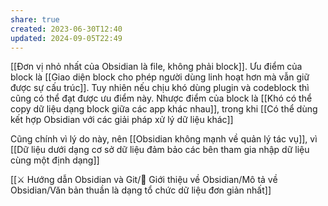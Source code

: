 ```yaml
---
share: true
created: 2023-06-30T12:40
updated: 2024-09-05T22:49
---
```

[[Đơn vị nhỏ nhất của Obsidian là file, không phải block]]. Ưu điểm của block là [[Giao diện block cho phép người dùng linh hoạt hơn mà vẫn giữ được sự cấu trúc]]. Tuy nhiên nếu chịu khó dùng plugin và codeblock thì cũng có thể đạt được ưu điểm này. Nhược điểm của block là [[Khó có thể copy dữ liệu dạng block giữa các app khác nhau]], trong khi [[Có thể dùng kết hợp Obsidian với các giải pháp xử lý dữ liệu khác]]

Cũng chính vì lý do này, nên [[Obsidian không mạnh về quản lý tác vụ]], vì [[Dữ liệu dưới dạng cơ sở dữ liệu đảm bảo các bên tham gia nhập dữ liệu cùng một định dạng]]

[[⚔️ Hướng dẫn Obsidian và Git/💎 Giới thiệu về Obsidian/Mô tả về Obsidian/Văn bản thuần là dạng tổ chức dữ liệu đơn giản nhất]] 
